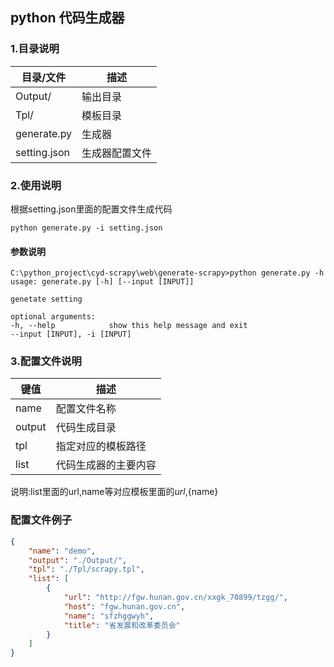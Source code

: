 ## python 代码生成器
### 1.目录说明
| 目录/文件  |  描述 |
|---|---|
|  Output/ |  输出目录 |
|  Tpl/ |  模板目录 |
|  generate.py |  生成器 |
|  setting.json |  生成器配置文件 |


### 2.使用说明
根据setting.json里面的配置文件生成代码

    python generate.py -i setting.json 


#### 参数说明

    C:\python_project\cyd-scrapy\web\generate-scrapy>python generate.py -h
    usage: generate.py [-h] [--input [INPUT]]

    genetate setting

    optional arguments:
    -h, --help            show this help message and exit
    --input [INPUT], -i [INPUT]


### 3.配置文件说明
| 键值  |  描述 |
|---|---|
|  name |  配置文件名称 |
|  output |  代码生成目录 |
|  tpl |  指定对应的模板路径 |
|  list |  代码生成器的主要内容 |
说明:list里面的url,name等对应模板里面的${url},${name}

### 配置文件例子
```json
{
    "name": "demo",
    "output": "./Output/", 
    "tpl": "./Tpl/scrapy.tpl", 
    "list": [
        {
            "url": "http://fgw.hunan.gov.cn/xxgk_70899/tzgg/", 
            "host": "fgw.hunan.gov.cn", 
            "name": "sfzhggwyh", 
            "title": "省发展和改革委员会"
        }
    ]
}
```


